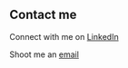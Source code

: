 

## Contact me

Connect with me on [LinkedIn](https://www.linkedin.com/in/santiago-garcia-591286212/)

Shoot me an [email](mailto:santi14@uw.edu)
